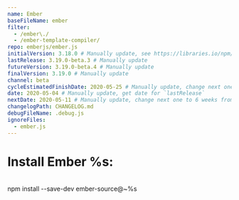 ```yaml
---
name: Ember
baseFileName: ember
filter:
  - /ember\./
  - /ember-template-compiler/
repo: emberjs/ember.js
initialVersion: 3.18.0 # Manually update, see https://libraries.io/npm/ember-source throughout
lastRelease: 3.19.0-beta.3 # Manually update
futureVersion: 3.19.0-beta.4 # Manually update
finalVersion: 3.19.0 # Manually update
channel: beta
cycleEstimatedFinishDate: 2020-05-25 # Manually update, change next one to 6 weeks from this date...regardless of delays in the release
date: 2020-05-04 # Manually update, get date for `lastRelease`
nextDate: 2020-05-11 # Manually update, change next one to 6 weeks from this date...regardless of delays in the release
changelogPath: CHANGELOG.md
debugFileName: .debug.js
ignoreFiles:
  - ember.js
---
```

# Install Ember %s:
<br>
npm install --save-dev ember-source@~%s
